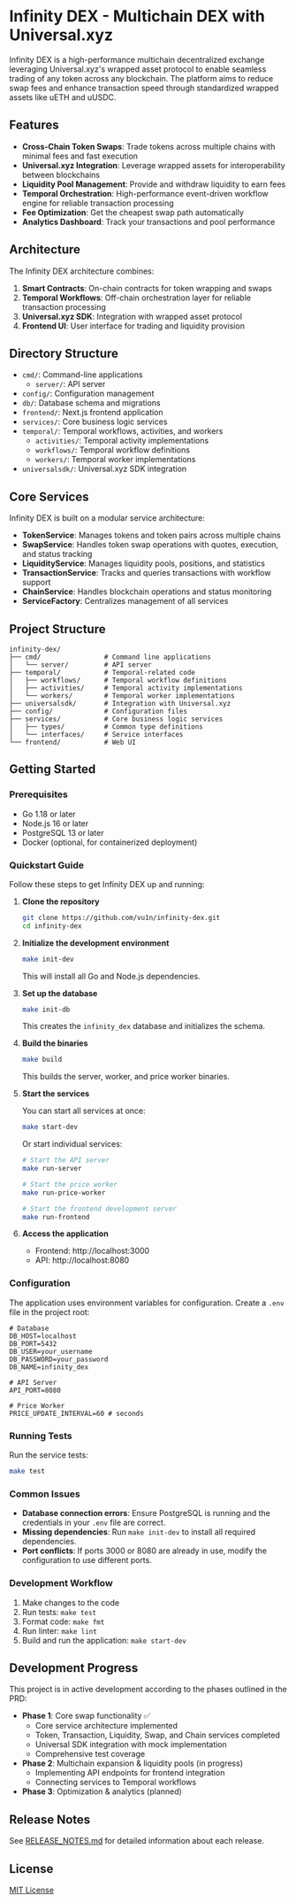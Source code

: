 # Infinity DEX - Multichain DEX with Universal.xyz

Infinity DEX is a high-performance multichain decentralized exchange leveraging Universal.xyz's wrapped asset protocol to enable seamless trading of any token across any blockchain. The platform aims to reduce swap fees and enhance transaction speed through standardized wrapped assets like uETH and uUSDC.

## Features

- **Cross-Chain Token Swaps**: Trade tokens across multiple chains with minimal fees and fast execution
- **Universal.xyz Integration**: Leverage wrapped assets for interoperability between blockchains
- **Liquidity Pool Management**: Provide and withdraw liquidity to earn fees
- **Temporal Orchestration**: High-performance event-driven workflow engine for reliable transaction processing
- **Fee Optimization**: Get the cheapest swap path automatically
- **Analytics Dashboard**: Track your transactions and pool performance

## Architecture

The Infinity DEX architecture combines:

1. **Smart Contracts**: On-chain contracts for token wrapping and swaps
2. **Temporal Workflows**: Off-chain orchestration layer for reliable transaction processing
3. **Universal.xyz SDK**: Integration with wrapped asset protocol
4. **Frontend UI**: User interface for trading and liquidity provision

## Directory Structure

- `cmd/`: Command-line applications
  - `server/`: API server
- `config/`: Configuration management
- `db/`: Database schema and migrations
- `frontend/`: Next.js frontend application
- `services/`: Core business logic services
- `temporal/`: Temporal workflows, activities, and workers
  - `activities/`: Temporal activity implementations
  - `workflows/`: Temporal workflow definitions
  - `workers/`: Temporal worker implementations
- `universalsdk/`: Universal.xyz SDK integration

## Core Services

Infinity DEX is built on a modular service architecture:

- **TokenService**: Manages tokens and token pairs across multiple chains
- **SwapService**: Handles token swap operations with quotes, execution, and status tracking
- **LiquidityService**: Manages liquidity pools, positions, and statistics
- **TransactionService**: Tracks and queries transactions with workflow support
- **ChainService**: Handles blockchain operations and status monitoring
- **ServiceFactory**: Centralizes management of all services

## Project Structure

```
infinity-dex/
├── cmd/                # Command line applications
│   └── server/         # API server
├── temporal/           # Temporal-related code
│   ├── workflows/      # Temporal workflow definitions
│   ├── activities/     # Temporal activity implementations
│   └── workers/        # Temporal worker implementations
├── universalsdk/       # Integration with Universal.xyz
├── config/             # Configuration files
├── services/           # Core business logic services
│   ├── types/          # Common type definitions
│   └── interfaces/     # Service interfaces
└── frontend/           # Web UI
```

## Getting Started

### Prerequisites

- Go 1.18 or later
- Node.js 16 or later
- PostgreSQL 13 or later
- Docker (optional, for containerized deployment)

### Quickstart Guide

Follow these steps to get Infinity DEX up and running:

1. **Clone the repository**
   ```bash
   git clone https://github.com/vu1n/infinity-dex.git
   cd infinity-dex
   ```

2. **Initialize the development environment**
   ```bash
   make init-dev
   ```
   This will install all Go and Node.js dependencies.

3. **Set up the database**
   ```bash
   make init-db
   ```
   This creates the `infinity_dex` database and initializes the schema.

4. **Build the binaries**
   ```bash
   make build
   ```
   This builds the server, worker, and price worker binaries.

5. **Start the services**
   
   You can start all services at once:
   ```bash
   make start-dev
   ```
   
   Or start individual services:
   ```bash
   # Start the API server
   make run-server
   
   # Start the price worker
   make run-price-worker
   
   # Start the frontend development server
   make run-frontend
   ```

6. **Access the application**
   - Frontend: http://localhost:3000
   - API: http://localhost:8080

### Configuration

The application uses environment variables for configuration. Create a `.env` file in the project root:

```
# Database
DB_HOST=localhost
DB_PORT=5432
DB_USER=your_username
DB_PASSWORD=your_password
DB_NAME=infinity_dex

# API Server
API_PORT=8080

# Price Worker
PRICE_UPDATE_INTERVAL=60 # seconds
```

### Running Tests

Run the service tests:

```bash
make test
```

### Common Issues

- **Database connection errors**: Ensure PostgreSQL is running and the credentials in your `.env` file are correct.
- **Missing dependencies**: Run `make init-dev` to install all required dependencies.
- **Port conflicts**: If ports 3000 or 8080 are already in use, modify the configuration to use different ports.

### Development Workflow

1. Make changes to the code
2. Run tests: `make test`
3. Format code: `make fmt`
4. Run linter: `make lint`
5. Build and run the application: `make start-dev`

## Development Progress

This project is in active development according to the phases outlined in the PRD:

- **Phase 1**: Core swap functionality ✅
  - Core service architecture implemented
  - Token, Transaction, Liquidity, Swap, and Chain services completed
  - Universal SDK integration with mock implementation
  - Comprehensive test coverage
- **Phase 2**: Multichain expansion & liquidity pools (in progress)
  - Implementing API endpoints for frontend integration
  - Connecting services to Temporal workflows
- **Phase 3**: Optimization & analytics (planned)

## Release Notes

See [RELEASE_NOTES.md](RELEASE_NOTES.md) for detailed information about each release.

## License

[MIT License](LICENSE) 